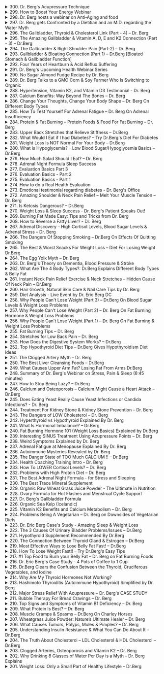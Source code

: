 <details>
<summary>300. Dr. Berg's Acupressure Technique</summary><br>

<a href="https://www.youtube.com/watch?v=lYTZDk65LtM" target="_blank">
    <img src="https://img.youtube.com/vi/lYTZDk65LtM/maxresdefault.jpg" alt="[Youtube]" width="200">
</a>


</details>

<details>
<summary>299. How to Boost Your Energy Webinar</summary><br>

<a href="https://www.youtube.com/watch?v=lXgIoySzMbY" target="_blank">
    <img src="https://img.youtube.com/vi/lXgIoySzMbY/maxresdefault.jpg" alt="[Youtube]" width="200">
</a>


</details>

<details>
<summary>298. Dr. Berg hosts a webinar on Anti-Aging and food</summary><br>

<a href="https://www.youtube.com/watch?v=faf5SIqhuhE" target="_blank">
    <img src="https://img.youtube.com/vi/faf5SIqhuhE/maxresdefault.jpg" alt="[Youtube]" width="200">
</a>


</details>

<details>
<summary>297. Dr. Berg gets Confronted by a Dietitian and an M.D. regarding the Water Myth</summary><br>

<a href="https://www.youtube.com/watch?v=snxnuf8D0Pc" target="_blank">
    <img src="https://img.youtube.com/vi/snxnuf8D0Pc/maxresdefault.jpg" alt="[Youtube]" width="200">
</a>


</details>

<details>
<summary>296. The Gallbladder, Thyroid & Cholesterol Link (Part - 4) – Dr. Berg</summary><br>

<a href="https://www.youtube.com/watch?v=l3z9pNBFnpM" target="_blank">
    <img src="https://img.youtube.com/vi/l3z9pNBFnpM/maxresdefault.jpg" alt="[Youtube]" width="200">
</a>


</details>

<details>
<summary>295. The Amazing Gallbladder & Vitamin A, D, E and K2 Connection (Part - 3) – Dr.Berg</summary><br>

<a href="https://www.youtube.com/watch?v=fW97Mf-SGBs" target="_blank">
    <img src="https://img.youtube.com/vi/fW97Mf-SGBs/maxresdefault.jpg" alt="[Youtube]" width="200">
</a>


</details>

<details>
<summary>294. The Gallbladder & Right Shoulder Pain (Part-2) – Dr. Berg</summary><br>

<a href="https://www.youtube.com/watch?v=dQ6kPz7FDYY" target="_blank">
    <img src="https://img.youtube.com/vi/dQ6kPz7FDYY/maxresdefault.jpg" alt="[Youtube]" width="200">
</a>


</details>

<details>
<summary>293. Gallbladder & Bloating Connection (Part 1) – Dr.Berg [Bloated Stomach & Gallbladder Function]</summary><br>

<a href="https://www.youtube.com/watch?v=cTT-y7FtUD4" target="_blank">
    <img src="https://img.youtube.com/vi/cTT-y7FtUD4/maxresdefault.jpg" alt="[Youtube]" width="200">
</a>


</details>

<details>
<summary>292. Four Years of Heartburn & Acid Reflux Suffering</summary><br>

<a href="https://www.youtube.com/watch?v=6hgkT1M-jk4" target="_blank">
    <img src="https://img.youtube.com/vi/6hgkT1M-jk4/maxresdefault.jpg" alt="[Youtube]" width="200">
</a>


</details>

<details>
<summary>291. Dr. Berg's Upcoming Health Webinar Series</summary><br>

<a href="https://www.youtube.com/watch?v=NrXpy5me18g" target="_blank">
    <img src="https://img.youtube.com/vi/NrXpy5me18g/maxresdefault.jpg" alt="[Youtube]" width="200">
</a>


</details>

<details>
<summary>290. No Sugar Almond Fudge Recipe by Dr. Berg</summary><br>

<a href="https://www.youtube.com/watch?v=VV9i1yJ1afk" target="_blank">
    <img src="https://img.youtube.com/vi/VV9i1yJ1afk/maxresdefault.jpg" alt="[Youtube]" width="200">
</a>


</details>

<details>
<summary>289. Dr. Berg Talks to a GMO Corn & Soy Farmer Who Is Switching to Organic</summary><br>

<a href="https://www.youtube.com/watch?v=sA6im8XBMy4" target="_blank">
    <img src="https://img.youtube.com/vi/sA6im8XBMy4/maxresdefault.jpg" alt="[Youtube]" width="200">
</a>


</details>

<details>
<summary>288. Hypertension, Vitamin K2, and Vitamin D3 Testimonial - Dr. Berg</summary><br>

<a href="https://www.youtube.com/watch?v=ZpPEIXotGMs" target="_blank">
    <img src="https://img.youtube.com/vi/ZpPEIXotGMs/maxresdefault.jpg" alt="[Youtube]" width="200">
</a>


</details>

<details>
<summary>287. Calcium Benefits: Way Beyond The Bones – Dr. Berg</summary><br>

<a href="https://www.youtube.com/watch?v=MK4Qd3AtzEY" target="_blank">
    <img src="https://img.youtube.com/vi/MK4Qd3AtzEY/maxresdefault.jpg" alt="[Youtube]" width="200">
</a>


</details>

<details>
<summary>286. Change Your Thoughts, Change Your Body Shape – Dr. Berg On Different Body Types</summary><br>

<a href="https://www.youtube.com/watch?v=Zm-aQY7zhEk" target="_blank">
    <img src="https://img.youtube.com/vi/Zm-aQY7zhEk/maxresdefault.jpg" alt="[Youtube]" width="200">
</a>


</details>

<details>
<summary>285. How To Test Yourself For Adrenal Fatigue – Dr. Berg On Adrenal Insufficiency</summary><br>

<a href="https://www.youtube.com/watch?v=VjMhPVi1jzs" target="_blank">
    <img src="https://img.youtube.com/vi/VjMhPVi1jzs/maxresdefault.jpg" alt="[Youtube]" width="200">
</a>


</details>

<details>
<summary>284. Protein & Fat Burning – Protein Foods & Food For Fat Burning – Dr. Berg</summary><br>

<a href="https://www.youtube.com/watch?v=dDgT4gpBZ_w" target="_blank">
    <img src="https://img.youtube.com/vi/dDgT4gpBZ_w/maxresdefault.jpg" alt="[Youtube]" width="200">
</a>


</details>

<details>
<summary>283. Upper Back Stretches that Relieve Stiffness – Dr.Berg</summary><br>

<a href="https://www.youtube.com/watch?v=m7sgclhqyQs" target="_blank">
    <img src="https://img.youtube.com/vi/m7sgclhqyQs/maxresdefault.jpg" alt="[Youtube]" width="200">
</a>


</details>

<details>
<summary>282. What Would I Eat if I had Diabetes? – Try Dr.Berg's Diet For Diabetes</summary><br>

<a href="https://www.youtube.com/watch?v=NQXGXfpV9d0" target="_blank">
    <img src="https://img.youtube.com/vi/NQXGXfpV9d0/maxresdefault.jpg" alt="[Youtube]" width="200">
</a>


</details>

<details>
<summary>281. Weight Loss Is NOT Normal For Your Body – Dr.Berg</summary><br>

<a href="https://www.youtube.com/watch?v=OITqnCimvrg" target="_blank">
    <img src="https://img.youtube.com/vi/OITqnCimvrg/maxresdefault.jpg" alt="[Youtube]" width="200">
</a>


</details>

<details>
<summary>280. What is Hypoglycemia? – Low Blood Sugar/Hypoglycemia Basics – Dr.Berg</summary><br>

<a href="https://www.youtube.com/watch?v=ZfSlQJk59Ng" target="_blank">
    <img src="https://img.youtube.com/vi/ZfSlQJk59Ng/maxresdefault.jpg" alt="[Youtube]" width="200">
</a>


</details>

<details>
<summary>279. How Much Salad Should I Eat? – Dr. Berg</summary><br>

<a href="https://www.youtube.com/watch?v=-fjA5TbSS8I" target="_blank">
    <img src="https://img.youtube.com/vi/-fjA5TbSS8I/maxresdefault.jpg" alt="[Youtube]" width="200">
</a>


</details>

<details>
<summary>278. Adrenal Night Formula Sleep Success</summary><br>

<a href="https://www.youtube.com/watch?v=a4Kcg6hZH98" target="_blank">
    <img src="https://img.youtube.com/vi/a4Kcg6hZH98/maxresdefault.jpg" alt="[Youtube]" width="200">
</a>


</details>

<details>
<summary>277. Evaluation Basics Part 3</summary><br>

<a href="https://www.youtube.com/watch?v=NNn0W86ar24" target="_blank">
    <img src="https://img.youtube.com/vi/NNn0W86ar24/maxresdefault.jpg" alt="[Youtube]" width="200">
</a>


</details>

<details>
<summary>276. Evaluation Basics - Part 2</summary><br>

<a href="https://www.youtube.com/watch?v=Jc778563swg" target="_blank">
    <img src="https://img.youtube.com/vi/Jc778563swg/maxresdefault.jpg" alt="[Youtube]" width="200">
</a>


</details>

<details>
<summary>275. Evaluation Basics - Part 1</summary><br>

<a href="https://www.youtube.com/watch?v=YQEpSd1Uhgo" target="_blank">
    <img src="https://img.youtube.com/vi/YQEpSd1Uhgo/maxresdefault.jpg" alt="[Youtube]" width="200">
</a>


</details>

<details>
<summary>274. How to do a Real Health Evaluation</summary><br>

<a href="https://www.youtube.com/watch?v=9rjpz4nwo4g" target="_blank">
    <img src="https://img.youtube.com/vi/9rjpz4nwo4g/maxresdefault.jpg" alt="[Youtube]" width="200">
</a>


</details>

<details>
<summary>273. Emotional testimonial regarding diabetes - Dr. Berg's Office</summary><br>

<a href="https://www.youtube.com/watch?v=UXMJV4H0oi4" target="_blank">
    <img src="https://img.youtube.com/vi/UXMJV4H0oi4/maxresdefault.jpg" alt="[Youtube]" width="200">
</a>


</details>

<details>
<summary>272. Amazing Shoulder & Neck Pain Relief – Melt Your Muscle Tension – Dr. Berg</summary><br>

<a href="https://www.youtube.com/watch?v=WzljxDgJ2h8" target="_blank">
    <img src="https://img.youtube.com/vi/WzljxDgJ2h8/maxresdefault.jpg" alt="[Youtube]" width="200">
</a>


</details>

<details>
<summary>271. Is Ketosis Dangerous? – Dr.Berg</summary><br>

<a href="https://www.youtube.com/watch?v=_434ERRbkj8" target="_blank">
    <img src="https://img.youtube.com/vi/_434ERRbkj8/maxresdefault.jpg" alt="[Youtube]" width="200">
</a>


</details>

<details>
<summary>270. Weight Loss & Sleep Success - Dr. Berg's Patient Speaks Out!</summary><br>

<a href="https://www.youtube.com/watch?v=0W_4_nfF2Mo" target="_blank">
    <img src="https://img.youtube.com/vi/0W_4_nfF2Mo/maxresdefault.jpg" alt="[Youtube]" width="200">
</a>


</details>

<details>
<summary>269. Burning Fat Made Easy: Tips and Tricks from Dr. Berg</summary><br>

<a href="https://www.youtube.com/watch?v=tF7pmUmyzTk" target="_blank">
    <img src="https://img.youtube.com/vi/tF7pmUmyzTk/maxresdefault.jpg" alt="[Youtube]" width="200">
</a>


</details>

<details>
<summary>268. How to Reverse a Fatty Liver? - Dr. Berg</summary><br>

<a href="https://www.youtube.com/watch?v=qSmFYbsQRio" target="_blank">
    <img src="https://img.youtube.com/vi/qSmFYbsQRio/maxresdefault.jpg" alt="[Youtube]" width="200">
</a>


</details>

<details>
<summary>267. Adrenal Discovery – High Cortisol Levels, Blood Sugar Levels & Adrenal Stress – Dr. Berg</summary><br>

<a href="https://www.youtube.com/watch?v=Z9FWsmmxO7c" target="_blank">
    <img src="https://img.youtube.com/vi/Z9FWsmmxO7c/maxresdefault.jpg" alt="[Youtube]" width="200">
</a>


</details>

<details>
<summary>266. The Dangers Of Stopping Smoking – Dr.Berg On Effects Of Quitting Smoking</summary><br>

<a href="https://www.youtube.com/watch?v=uQP3Gq-IGbA" target="_blank">
    <img src="https://img.youtube.com/vi/uQP3Gq-IGbA/maxresdefault.jpg" alt="[Youtube]" width="200">
</a>


</details>

<details>
<summary>265. The Best & Worst Snacks For Weight Loss – Diet For Losing Weight Dr.Berg</summary><br>

<a href="https://www.youtube.com/watch?v=WFELadMuPEM" target="_blank">
    <img src="https://img.youtube.com/vi/WFELadMuPEM/maxresdefault.jpg" alt="[Youtube]" width="200">
</a>


</details>

<details>
<summary>264. The Egg Yolk Myth – Dr. Berg</summary><br>

<a href="https://www.youtube.com/watch?v=oerYACBHkuI" target="_blank">
    <img src="https://img.youtube.com/vi/oerYACBHkuI/maxresdefault.jpg" alt="[Youtube]" width="200">
</a>


</details>

<details>
<summary>263. Dr. Berg's Theory on Dementia, Blood Pressure & Stroke</summary><br>

<a href="https://www.youtube.com/watch?v=dq2herNm4Pc" target="_blank">
    <img src="https://img.youtube.com/vi/dq2herNm4Pc/maxresdefault.jpg" alt="[Youtube]" width="200">
</a>


</details>

<details>
<summary>262. What Are The 4 Body Types?: Dr.Berg Explains Different Body Types & Belly Fat</summary><br>

<a href="https://www.youtube.com/watch?v=s54ioy8f7ek" target="_blank">
    <img src="https://img.youtube.com/vi/s54ioy8f7ek/maxresdefault.jpg" alt="[Youtube]" width="200">
</a>


</details>

<details>
<summary>261. Instant Neck Pain Relief Exercise & Neck Stretches – Hidden Cause Of Neck Pain – Dr.Berg</summary><br>

<a href="https://www.youtube.com/watch?v=6hXu6pvObOY" target="_blank">
    <img src="https://img.youtube.com/vi/6hXu6pvObOY/maxresdefault.jpg" alt="[Youtube]" width="200">
</a>


</details>

<details>
<summary>260. Hair Growth, Natural Skin Care & Nail Care Tips by Dr. Berg</summary><br>

<a href="https://www.youtube.com/watch?v=jeyJBosIOY0" target="_blank">
    <img src="https://img.youtube.com/vi/jeyJBosIOY0/maxresdefault.jpg" alt="[Youtube]" width="200">
</a>


</details>

<details>
<summary>259. Diet Analysis - Live Event by Dr. Eric Berg DC</summary><br>

<a href="https://www.youtube.com/watch?v=tp9aDjj68bE" target="_blank">
    <img src="https://img.youtube.com/vi/tp9aDjj68bE/maxresdefault.jpg" alt="[Youtube]" width="200">
</a>


</details>

<details>
<summary>258. Why People Can't Lose Weight (Part 3) – Dr.Berg On Blood Sugar Levels & Weight Loss Problems</summary><br>

<a href="https://www.youtube.com/watch?v=7Q0p-PBF8qk" target="_blank">
    <img src="https://img.youtube.com/vi/7Q0p-PBF8qk/maxresdefault.jpg" alt="[Youtube]" width="200">
</a>


</details>

<details>
<summary>257. Why People Can't Lose Weight (Part 2) – Dr. Berg On Fat Burning Hormone & Weight Loss Problems</summary><br>

<a href="https://www.youtube.com/watch?v=bFUwenZw1nM" target="_blank">
    <img src="https://img.youtube.com/vi/bFUwenZw1nM/maxresdefault.jpg" alt="[Youtube]" width="200">
</a>


</details>

<details>
<summary>256. Why People Can't Lose Weight (Part 1) – Dr. Berg On Fat Burning & Weight Loss Problems</summary><br>

<a href="https://www.youtube.com/watch?v=Xc1pJ6V3kaI" target="_blank">
    <img src="https://img.youtube.com/vi/Xc1pJ6V3kaI/maxresdefault.jpg" alt="[Youtube]" width="200">
</a>


</details>

<details>
<summary>255. Fat Burning Tips – Dr. Berg</summary><br>

<a href="https://www.youtube.com/watch?v=3EjewGL3fm8" target="_blank">
    <img src="https://img.youtube.com/vi/3EjewGL3fm8/maxresdefault.jpg" alt="[Youtube]" width="200">
</a>


</details>

<details>
<summary>254. Stretches for Low Back Pain – Dr. Berg</summary><br>

<a href="https://www.youtube.com/watch?v=sqTTP1FrkvI" target="_blank">
    <img src="https://img.youtube.com/vi/sqTTP1FrkvI/maxresdefault.jpg" alt="[Youtube]" width="200">
</a>


</details>

<details>
<summary>253. How Does the Digestive System Works? – Dr.Berg</summary><br>

<a href="https://www.youtube.com/watch?v=tKIU92zbg20" target="_blank">
    <img src="https://img.youtube.com/vi/tKIU92zbg20/maxresdefault.jpg" alt="[Youtube]" width="200">
</a>


</details>

<details>
<summary>252. Top Hypothyroid Diet Tips – Dr.Berg Gives Hypothyroidism Diet Ideas</summary><br>

<a href="https://www.youtube.com/watch?v=G60dFeUsy3Y" target="_blank">
    <img src="https://img.youtube.com/vi/G60dFeUsy3Y/maxresdefault.jpg" alt="[Youtube]" width="200">
</a>


</details>

<details>
<summary>251. The Clogged Artery Myth – Dr. Berg</summary><br>

<a href="https://www.youtube.com/watch?v=W5RkNboD-Js" target="_blank">
    <img src="https://img.youtube.com/vi/W5RkNboD-Js/maxresdefault.jpg" alt="[Youtube]" width="200">
</a>


</details>

<details>
<summary>250. The Best Liver Cleansing Foods – Dr.Berg</summary><br>

<a href="https://www.youtube.com/watch?v=ekN-SSAtUYg" target="_blank">
    <img src="https://img.youtube.com/vi/ekN-SSAtUYg/maxresdefault.jpg" alt="[Youtube]" width="200">
</a>


</details>

<details>
<summary>249. What Causes Upper Arm Fat? Losing Fat From Arms Dr.Berg</summary><br>

<a href="https://www.youtube.com/watch?v=EIyNBO8-KTg" target="_blank">
    <img src="https://img.youtube.com/vi/EIyNBO8-KTg/maxresdefault.jpg" alt="[Youtube]" width="200">
</a>


</details>

<details>
<summary>248. Summary of Dr. Berg's Webinar on Stress, Pain & Sleep (6:45 minutes)</summary><br>

<a href="https://www.youtube.com/watch?v=fMOFwsZFfzg" target="_blank">
    <img src="https://img.youtube.com/vi/fMOFwsZFfzg/maxresdefault.jpg" alt="[Youtube]" width="200">
</a>


</details>

<details>
<summary>247. How to Stop Being Lazy? – Dr.Berg</summary><br>

<a href="https://www.youtube.com/watch?v=zdU_EVb5xsc" target="_blank">
    <img src="https://img.youtube.com/vi/zdU_EVb5xsc/maxresdefault.jpg" alt="[Youtube]" width="200">
</a>


</details>

<details>
<summary>246. Calcium and Osteoporosis – Calcium Might Cause a Heart Attack – Dr.Berg</summary><br>

<a href="https://www.youtube.com/watch?v=MJfn32avPO0" target="_blank">
    <img src="https://img.youtube.com/vi/MJfn32avPO0/maxresdefault.jpg" alt="[Youtube]" width="200">
</a>


</details>

<details>
<summary>245. Does Eating Yeast Really Cause Yeast Infections or Candida Infections? - Dr. Berg</summary><br>

<a href="https://www.youtube.com/watch?v=GbjvV3pUktM" target="_blank">
    <img src="https://img.youtube.com/vi/GbjvV3pUktM/maxresdefault.jpg" alt="[Youtube]" width="200">
</a>


</details>

<details>
<summary>244. Treatment For Kidney Stone & Kidney Stone Prevention – Dr. Berg</summary><br>

<a href="https://www.youtube.com/watch?v=G393YHryidg" target="_blank">
    <img src="https://img.youtube.com/vi/G393YHryidg/maxresdefault.jpg" alt="[Youtube]" width="200">
</a>


</details>

<details>
<summary>243. The Dangers of LOW Cholesterol – Dr. Berg</summary><br>

<a href="https://www.youtube.com/watch?v=XmIxmgV73kQ" target="_blank">
    <img src="https://img.youtube.com/vi/XmIxmgV73kQ/maxresdefault.jpg" alt="[Youtube]" width="200">
</a>


</details>

<details>
<summary>242. Hyperthyroid vs Hypothyroid Explained By Dr. Berg</summary><br>

<a href="https://www.youtube.com/watch?v=4koooXfskJQ" target="_blank">
    <img src="https://img.youtube.com/vi/4koooXfskJQ/maxresdefault.jpg" alt="[Youtube]" width="200">
</a>


</details>

<details>
<summary>241. What Is Hormonal Imbalance? – Dr.Berg</summary><br>

<a href="https://www.youtube.com/watch?v=fuxn_tzNMKE" target="_blank">
    <img src="https://img.youtube.com/vi/fuxn_tzNMKE/maxresdefault.jpg" alt="[Youtube]" width="200">
</a>


</details>

<details>
<summary>240. Fat Burning Hormone 101 (Weight Loss Basics) Explained by Dr.Berg</summary><br>

<a href="https://www.youtube.com/watch?v=BvCdGhj7zCI" target="_blank">
    <img src="https://img.youtube.com/vi/BvCdGhj7zCI/maxresdefault.jpg" alt="[Youtube]" width="200">
</a>


</details>

<details>
<summary>239. Interesting SINUS Treatment Using Acupressure Points – Dr. Berg</summary><br>

<a href="https://www.youtube.com/watch?v=IQvaoS3Z_E4" target="_blank">
    <img src="https://img.youtube.com/vi/IQvaoS3Z_E4/maxresdefault.jpg" alt="[Youtube]" width="200">
</a>


</details>

<details>
<summary>238. Weird Symptoms Explained by Dr. Berg</summary><br>

<a href="https://www.youtube.com/watch?v=QQ2Eg_WzVnE" target="_blank">
    <img src="https://img.youtube.com/vi/QQ2Eg_WzVnE/maxresdefault.jpg" alt="[Youtube]" width="200">
</a>


</details>

<details>
<summary>237. Adrenal Fatigue at Menopause Explained By Dr. Berg</summary><br>

<a href="https://www.youtube.com/watch?v=X4uojf4y72Q" target="_blank">
    <img src="https://img.youtube.com/vi/X4uojf4y72Q/maxresdefault.jpg" alt="[Youtube]" width="200">
</a>


</details>

<details>
<summary>236. Autoimmune Mysteries Revealed by Dr. Berg</summary><br>

<a href="https://www.youtube.com/watch?v=oNa9Q_7sQgs" target="_blank">
    <img src="https://img.youtube.com/vi/oNa9Q_7sQgs/maxresdefault.jpg" alt="[Youtube]" width="200">
</a>


</details>

<details>
<summary>235. The Danger State of TOO Much CALCIUM !! – Dr.Berg</summary><br>

<a href="https://www.youtube.com/watch?v=wFjuHpnCrZA" target="_blank">
    <img src="https://img.youtube.com/vi/wFjuHpnCrZA/maxresdefault.jpg" alt="[Youtube]" width="200">
</a>


</details>

<details>
<summary>234. Health Coaching Training Intro - Dr. Berg</summary><br>

<a href="https://www.youtube.com/watch?v=U5J2vzrF3A0" target="_blank">
    <img src="https://img.youtube.com/vi/U5J2vzrF3A0/maxresdefault.jpg" alt="[Youtube]" width="200">
</a>


</details>

<details>
<summary>233. How To LOWER Cortisol Levels? – Dr. Berg</summary><br>

<a href="https://www.youtube.com/watch?v=L2fKo_dbXS0" target="_blank">
    <img src="https://img.youtube.com/vi/L2fKo_dbXS0/maxresdefault.jpg" alt="[Youtube]" width="200">
</a>


</details>

<details>
<summary>232. Problems with High Protein Diet – Dr. Berg</summary><br>

<a href="https://www.youtube.com/watch?v=uVrGbG3CJk8" target="_blank">
    <img src="https://img.youtube.com/vi/uVrGbG3CJk8/maxresdefault.jpg" alt="[Youtube]" width="200">
</a>


</details>

<details>
<summary>231. The Best Adrenal Night Formula - for Stress and Sleeping</summary><br>

<a href="https://www.youtube.com/watch?v=Gb5SvAJtM9Q" target="_blank">
    <img src="https://img.youtube.com/vi/Gb5SvAJtM9Q/maxresdefault.jpg" alt="[Youtube]" width="200">
</a>


</details>

<details>
<summary>230. The Best Trace Mineral Supplement</summary><br>

<a href="https://www.youtube.com/watch?v=_aqhLE5D7X8" target="_blank">
    <img src="https://img.youtube.com/vi/_aqhLE5D7X8/maxresdefault.jpg" alt="[Youtube]" width="200">
</a>


</details>

<details>
<summary>229. Organic Raw Wheat Grass Juice Powder - The Ultimate in Nutrition</summary><br>

<a href="https://www.youtube.com/watch?v=QVYqkQES3kA" target="_blank">
    <img src="https://img.youtube.com/vi/QVYqkQES3kA/maxresdefault.jpg" alt="[Youtube]" width="200">
</a>


</details>

<details>
<summary>228. Ovary Formula for Hot Flashes and Menstrual Cycle Support</summary><br>

<a href="https://www.youtube.com/watch?v=0CnyOsekRZo" target="_blank">
    <img src="https://img.youtube.com/vi/0CnyOsekRZo/maxresdefault.jpg" alt="[Youtube]" width="200">
</a>


</details>

<details>
<summary>227. Dr. Berg's Gallbladder Formula</summary><br>

<a href="https://www.youtube.com/watch?v=68_cZVQFx7M" target="_blank">
    <img src="https://img.youtube.com/vi/68_cZVQFx7M/maxresdefault.jpg" alt="[Youtube]" width="200">
</a>


</details>

<details>
<summary>226. Organic Sea Kelp (Icelandic)</summary><br>

<a href="https://www.youtube.com/watch?v=j_S1oFacWPQ" target="_blank">
    <img src="https://img.youtube.com/vi/j_S1oFacWPQ/maxresdefault.jpg" alt="[Youtube]" width="200">
</a>


</details>

<details>
<summary>225. Vitamin K2 Benefits and Calcium Metabolism – Dr. Berg</summary><br>

<a href="https://www.youtube.com/watch?v=HqqJYG0BuUE" target="_blank">
    <img src="https://img.youtube.com/vi/HqqJYG0BuUE/maxresdefault.jpg" alt="[Youtube]" width="200">
</a>


</details>

<details>
<summary>224. Problems Being A Vegetarian – Dr. Berg on Downsides of Vegetarian Diets</summary><br>

<a href="https://www.youtube.com/watch?v=oPePR7Q-byQ" target="_blank">
    <img src="https://img.youtube.com/vi/oPePR7Q-byQ/maxresdefault.jpg" alt="[Youtube]" width="200">
</a>


</details>

<details>
<summary>223. Dr. Eric Berg Case's Study - Amazing Sleep & Weight Loss</summary><br>

<a href="https://www.youtube.com/watch?v=29fKwR6ygss" target="_blank">
    <img src="https://img.youtube.com/vi/29fKwR6ygss/maxresdefault.jpg" alt="[Youtube]" width="200">
</a>


</details>

<details>
<summary>222. The 3 Causes Of Urinary Bladder Problems/Issues – Dr.Berg</summary><br>

<a href="https://www.youtube.com/watch?v=6NNr3jorkcg" target="_blank">
    <img src="https://img.youtube.com/vi/6NNr3jorkcg/maxresdefault.jpg" alt="[Youtube]" width="200">
</a>


</details>

<details>
<summary>221. Hypothyroid Supplement Recommended By Dr.Berg</summary><br>

<a href="https://www.youtube.com/watch?v=0afoYx_PrZw" target="_blank">
    <img src="https://img.youtube.com/vi/0afoYx_PrZw/maxresdefault.jpg" alt="[Youtube]" width="200">
</a>


</details>

<details>
<summary>220. The Connection Between Thyroid Gland & Estrogen – Dr.Berg</summary><br>

<a href="https://www.youtube.com/watch?v=GgfWsp0hqYc" target="_blank">
    <img src="https://img.youtube.com/vi/GgfWsp0hqYc/maxresdefault.jpg" alt="[Youtube]" width="200">
</a>


</details>

<details>
<summary>219. Most Effective Ways to Lose Belly Fat Fast! – Dr.Berg</summary><br>

<a href="https://www.youtube.com/watch?v=haY8Q72hgI8" target="_blank">
    <img src="https://img.youtube.com/vi/haY8Q72hgI8/maxresdefault.jpg" alt="[Youtube]" width="200">
</a>


</details>

<details>
<summary>218. How To Lose Weight Fast!! – Try Dr.Berg's Easy Tips</summary><br>

<a href="https://www.youtube.com/watch?v=49wFC02H6YQ" target="_blank">
    <img src="https://img.youtube.com/vi/49wFC02H6YQ/maxresdefault.jpg" alt="[Youtube]" width="200">
</a>


</details>

<details>
<summary>217. #1 Top Food to Burn your Belly Fat – Dr. Berg on Fat Burning Foods</summary><br>

<a href="https://www.youtube.com/watch?v=k0J1UXUqVrU" target="_blank">
    <img src="https://img.youtube.com/vi/k0J1UXUqVrU/maxresdefault.jpg" alt="[Youtube]" width="200">
</a>


</details>

<details>
<summary>216. Dr. Eric Berg's Case Study - 4 Pots of Coffee to 1 Cup</summary><br>

<a href="https://www.youtube.com/watch?v=ahtcJFB46eM" target="_blank">
    <img src="https://img.youtube.com/vi/ahtcJFB46eM/maxresdefault.jpg" alt="[Youtube]" width="200">
</a>


</details>

<details>
<summary>215. Dr.Berg Clears the Confusion Between the Thyroid, Cruciferous Vegetables, and Iodine</summary><br>

<a href="https://www.youtube.com/watch?v=d02wQEm0xDo" target="_blank">
    <img src="https://img.youtube.com/vi/d02wQEm0xDo/maxresdefault.jpg" alt="[Youtube]" width="200">
</a>


</details>

<details>
<summary>214. Why Are My Thyroid Hormones Not Working?</summary><br>

<a href="https://www.youtube.com/watch?v=vXPy2X73JiE" target="_blank">
    <img src="https://img.youtube.com/vi/vXPy2X73JiE/maxresdefault.jpg" alt="[Youtube]" width="200">
</a>


</details>

<details>
<summary>213. Hashimoto Thyroiditis (Autoimmune Hypothyroid) Simplified by Dr. Berg</summary><br>

<a href="https://www.youtube.com/watch?v=LS3kG9Snu0w" target="_blank">
    <img src="https://img.youtube.com/vi/LS3kG9Snu0w/maxresdefault.jpg" alt="[Youtube]" width="200">
</a>


</details>

<details>
<summary>212. Major Stress Relief With Acupressure – Dr. Berg's CASE STUDY</summary><br>

<a href="https://www.youtube.com/watch?v=LAP9K0IKyxk" target="_blank">
    <img src="https://img.youtube.com/vi/LAP9K0IKyxk/maxresdefault.jpg" alt="[Youtube]" width="200">
</a>


</details>

<details>
<summary>211. Bubble Therapy For Bread Cravings – Dr. Berg</summary><br>

<a href="https://www.youtube.com/watch?v=smrXHDqrGkI" target="_blank">
    <img src="https://img.youtube.com/vi/smrXHDqrGkI/maxresdefault.jpg" alt="[Youtube]" width="200">
</a>


</details>

<details>
<summary>210. Top Signs and Symptoms of Vitamin B1 Deficiency – Dr. Berg</summary><br>

<a href="https://www.youtube.com/watch?v=mk2QMLT4CNU" target="_blank">
    <img src="https://img.youtube.com/vi/mk2QMLT4CNU/maxresdefault.jpg" alt="[Youtube]" width="200">
</a>


</details>

<details>
<summary>209. What Protein Is Best? – Dr. Berg</summary><br>

<a href="https://www.youtube.com/watch?v=zgYAJqOeYRk" target="_blank">
    <img src="https://img.youtube.com/vi/zgYAJqOeYRk/maxresdefault.jpg" alt="[Youtube]" width="200">
</a>


</details>

<details>
<summary>208. Muscle Cramps & Spasms – Dr.Berg On Charley Horses</summary><br>

<a href="https://www.youtube.com/watch?v=JKmHSqjFFUk" target="_blank">
    <img src="https://img.youtube.com/vi/JKmHSqjFFUk/maxresdefault.jpg" alt="[Youtube]" width="200">
</a>


</details>

<details>
<summary>207. Wheatgrass Juice Powder: Nature’s Ultimate Healer – Dr. Berg</summary><br>

<a href="https://www.youtube.com/watch?v=onL7b7tHyz8" target="_blank">
    <img src="https://img.youtube.com/vi/onL7b7tHyz8/maxresdefault.jpg" alt="[Youtube]" width="200">
</a>


</details>

<details>
<summary>206. What Causes Tumors, Polyps, Moles & Pimples? – Dr. Berg</summary><br>

<a href="https://www.youtube.com/watch?v=vYahIgkrp6c" target="_blank">
    <img src="https://img.youtube.com/vi/vYahIgkrp6c/maxresdefault.jpg" alt="[Youtube]" width="200">
</a>


</details>

<details>
<summary>205. Understanding Insulin Resistance & What You Can Do About It – Dr.Berg</summary><br>

<a href="https://www.youtube.com/watch?v=iTjDi2ZO0n8" target="_blank">
    <img src="https://img.youtube.com/vi/iTjDi2ZO0n8/maxresdefault.jpg" alt="[Youtube]" width="200">
</a>


</details>

<details>
<summary>204. The Truth About Cholesterol – LDL Cholesterol & HDL Cholesterol – Dr.Berg</summary><br>

<a href="https://www.youtube.com/watch?v=C6SVB99mJHA" target="_blank">
    <img src="https://img.youtube.com/vi/C6SVB99mJHA/maxresdefault.jpg" alt="[Youtube]" width="200">
</a>


</details>

<details>
<summary>203. Clogged Arteries, Osteoporosis and Vitamin K2 – Dr. Berg</summary><br>

<a href="https://www.youtube.com/watch?v=-gei4_8ZAvo" target="_blank">
    <img src="https://img.youtube.com/vi/-gei4_8ZAvo/maxresdefault.jpg" alt="[Youtube]" width="200">
</a>


</details>

<details>
<summary>202. Why Drinking 8 Glasses of Water Per Day is a Myth – Dr. Berg Explains</summary><br>

<a href="https://www.youtube.com/watch?v=ae4wZ79GzGU" target="_blank">
    <img src="https://img.youtube.com/vi/ae4wZ79GzGU/maxresdefault.jpg" alt="[Youtube]" width="200">
</a>


</details>

<details>
<summary>201. Weight Loss: Only a Small Part of Healthy Lifestyle – Dr.Berg</summary><br>

<a href="https://www.youtube.com/watch?v=q1Ja0Y27DKQ" target="_blank">
    <img src="https://img.youtube.com/vi/q1Ja0Y27DKQ/maxresdefault.jpg" alt="[Youtube]" width="200">
</a>


</details>

